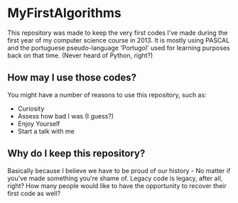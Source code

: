 # MyFirstAlgorithms

This repository was made to keep the very first codes I've made during the first year of my computer science course in 2013.
It is mostly using PASCAL and the portuguese pseudo-language 'Portugol' used for learning purposes back on that time. (Never heard of Python, right?)

## How may I use those codes?

You might have a number of reasons to use this repository, such as:
* Curiosity
* Assess how bad I was (I guess?)
* Enjoy Yourself
* Start a talk with me

## Why do I keep this repository?

Basically because I believe we have to be proud of our history - No matter if you've made something you're shame of. Legacy code is legacy, after all, right?
How many people would like to have the opportunity to recover their first code as well?

